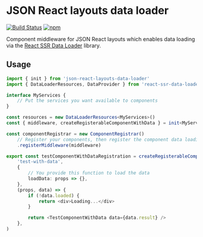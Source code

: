 # JSON React layouts data loader

[![Build Status](https://travis-ci.com/sevenwestmedia-labs/json-react-layouts-data-loader.svg?branch=master)](https://travis-ci.com/sevenwestmedia-labs/json-react-layouts-data-loader)
[![npm](https://img.shields.io/npm/v/json-react-layouts-data-loader)](https://www.npmjs.com/package/json-react-layouts-data-loader)

Component middleware for JSON React layouts which enables data loading via the [React SSR Data Loader](https://www.npmjs.com/package/react-ssr-data-loader) library.

## Usage

```ts
import { init } from 'json-react-layouts-data-loader'
import { DataLoaderResources, DataProvider } from 'react-ssr-data-loader'

interface MyServices {
    // Put the services you want available to components
}

const resources = new DataLoaderResources<MyServices>()
const { middleware, createRegisterableComponentWithData } = init<MyServices>(resources)

const componentRegistrar = new ComponentRegistrar()
    // Register your components, then register the component data loading middleware
    .registerMiddleware(middleware)

export const testComponentWithDataRegistration = createRegisterableComponentWithData(
    'test-with-data',
    {
        // You provide this function to load the data
        loadData: props => {},
    },
    (props, data) => {
        if (!data.loaded) {
            return <div>Loading...</div>
        }

        return <TestComponentWithData data={data.result} />
    },
)
```

